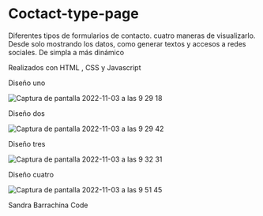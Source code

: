 # Coctact-type-page
Diferentes tipos de formularios de contacto. 
cuatro maneras de visualizarlo. Desde solo mostrando los datos, como generar textos y accesos a redes sociales. De simpla a más dinámico

Realizados con HTML , CSS y Javascript

Diseño uno 

![Captura de pantalla 2022-11-03 a las 9 29 18](https://user-images.githubusercontent.com/92207940/199680445-93869430-df31-41ee-8db2-748f95acc1ef.png)

Diseño dos

![Captura de pantalla 2022-11-03 a las 9 29 42](https://user-images.githubusercontent.com/92207940/199680518-3661251f-f9fb-44c6-9f74-97ffd571be2b.png)

Diseño tres

![Captura de pantalla 2022-11-03 a las 9 32 31](https://user-images.githubusercontent.com/92207940/199680562-5cb835e6-54a7-48f4-ac9c-19c191f01d65.png)

Diseño cuatro

![Captura de pantalla 2022-11-03 a las 9 51 45](https://user-images.githubusercontent.com/92207940/199680601-d5753963-8b63-47a6-8429-0ea5070141e4.png)

Sandra Barrachina Code 

